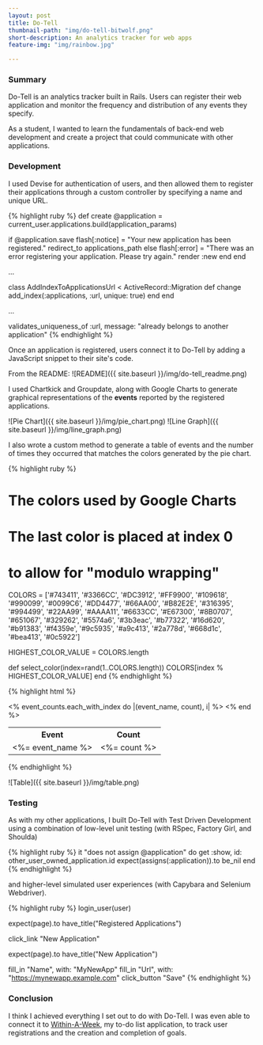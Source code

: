 ```yaml
---
layout: post
title: Do-Tell
thumbnail-path: "img/do-tell-bitwolf.png"
short-description: An analytics tracker for web apps
feature-img: "img/rainbow.jpg"

---
```

### Summary

Do-Tell is an analytics tracker built in Rails. Users can register their web application and monitor the frequency and distribution of any events they specify.

As a student, I wanted to learn the fundamentals of back-end web development and create a project that could communicate with other applications.

### Development

I used Devise for authentication of users, and then allowed them to register their applications through a custom controller by specifying a name and unique URL.

{% highlight ruby %}
def create
  @application = current_user.applications.build(application_params)

  if @application.save
    flash[:notice] = "Your new application has been registered."
    redirect_to applications_path
  else
    flash[:error] = "There was an error registering your application. Please try again."
    render :new
  end
end

...

class AddIndexToApplicationsUrl < ActiveRecord::Migration
  def change
    add_index(:applications, :url, unique: true)
  end
end

...

validates_uniqueness_of :url, message: "already belongs to another application"
{% endhighlight %}

Once an application is registered, users connect it to Do-Tell by adding a JavaScript snippet to their site's code.

From the README:
![README]({{ site.baseurl }}/img/do-tell_readme.png)

I used Chartkick and Groupdate, along with Google Charts to generate graphical representations of the <strong>events</strong> reported by the registered applications.

![Pie Chart]({{ site.baseurl }}/img/pie_chart.png)
![Line Graph]({{ site.baseurl }}/img/line_graph.png)

I also wrote a custom method to generate a table of events and the number of times they occurred that matches the colors generated by the pie chart.

{% highlight ruby %}
# The colors used by Google Charts
# The last color is placed at index 0
# to allow for "modulo wrapping"
COLORS = ['#743411', '#3366CC', '#DC3912', '#FF9900',
          '#109618', '#990099', '#0099C6', '#DD4477',
          '#66AA00', '#B82E2E', '#316395', '#994499',
          '#22AA99', '#AAAA11', '#6633CC', '#E67300',
          '#8B0707', '#651067', '#329262', '#5574a6',
          '#3b3eac', '#b77322', '#16d620', '#b91383',
          '#f4359e', '#9c5935', '#a9c413', '#2a778d',
          '#668d1c', '#bea413', '#0c5922']

HIGHEST_COLOR_VALUE = COLORS.length

def select_color(index=rand(1..COLORS.length))
  COLORS[index % HIGHEST_COLOR_VALUE]
end
{% endhighlight %}

{% highlight html %}
<table id="event-list">
  <tr>
    <th>Event</th>
    <th>Count</th>
  </tr>
  <% event_counts.each_with_index do |(event_name, count), i| %>
    <tr style="background-color:<%= select_color(i + 1) %>" >
      <td><%= event_name %></td>
      <td><%= count %></td>
    </tr>
  <% end %>
</table>
{% endhighlight %}

![Table]({{ site.baseurl }}/img/table.png)

### Testing

As with my other applications, I built Do-Tell with Test Driven Development using a combination of low-level unit testing (with RSpec, Factory Girl, and Shoulda)

{% highlight ruby %}
it "does not assign @application" do
  get :show, id: other_user_owned_application.id
  expect(assigns(:application)).to be_nil
end
{% endhighlight %}

and higher-level simulated user experiences (with Capybara and Selenium Webdriver).

{% highlight ruby %}
login_user(user)

expect(page).to have_title("Registered Applications")

click_link "New Application"

expect(page).to have_title("New Application")

fill_in "Name", with: "MyNewApp"
fill_in "Url", with: "https://mynewapp.example.com"
click_button "Save"
{% endhighlight %}

### Conclusion

I think I achieved everything I set out to do with Do-Tell. I was even able to connect it to [Within-A-Week](within-a-week.html), my to-do list application, to track user registrations and the creation and completion of goals.
